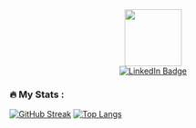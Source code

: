 <div id="header" align="center">
  <img src="https://media.giphy.com/media/d9AC9cKuNu165UxNtj/giphy.gif" width="100"/>
</div>
<div id="badges" align="center">
  <a href="https://www.linkedin.com/in/lakebird">
    <img src="[https://img.shields.io/badge/LinkedIn-blue?style=for-the-badge&logo=linkedin&logoColor=white ](https://media.giphy.com/media/qgQUggAC3Pfv687qPC/giphy.gif)" alt="LinkedIn Badge"/>
  </a>
</div>

### :fire: My Stats : 
[![GitHub Streak](http://github-readme-streak-stats.herokuapp.com?user=WaterAvian&theme=dark&background=000000)](https://git.io/streak-stats)
[![Top Langs](https://github-readme-stats.vercel.app/api/top-langs/?username=WaterAvian&layout=compact&theme=vision-friendly-dark)](https://github.com/anuraghazra/github-readme-stats)
<!--
**WaterAvian/WaterAvian** is a ✨ _special_ ✨ repository because its `README.md` (this file) appears on your GitHub profile.

Here are some ideas to get you started:

- 🔭 I’m currently working on ...
- 🌱 I’m currently learning ...
- 👯 I’m looking to collaborate on ...
- 🤔 I’m looking for help with ...
- 💬 Ask me about ...
- 📫 How to reach me: ...
- 😄 Pronouns: ...
- ⚡ Fun fact: ...
-->
